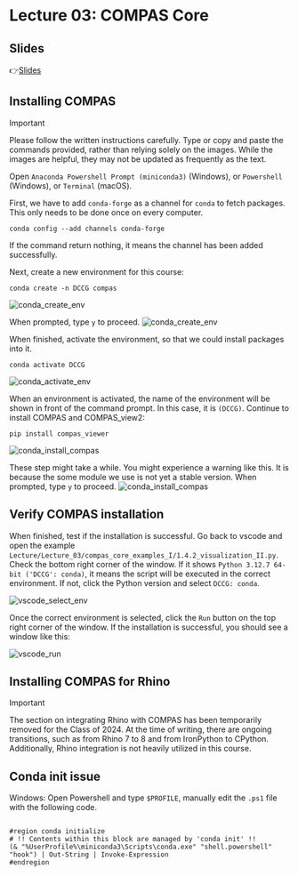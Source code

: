 # Lecture 03: COMPAS Core
## Slides
👉[Slides](https://app.rccn.dev/slidev/DCCG-03-1)

## Installing COMPAS

> [!IMPORTANT]
> Please follow the written instructions carefully. Type or copy and paste the commands provided, rather than relying solely on the images. While the images are helpful, they may not be updated as frequently as the text. 

Open `Anaconda Powershell Prompt (miniconda3)` (Windows), or `Powershell` (Windows),  or `Terminal` (macOS).

First, we have to add `conda-forge` as a channel for `conda` to fetch packages. This only needs to be done once on every computer.
```
conda config --add channels conda-forge
```
If the command return nothing, it means the channel has been added successfully.

Next, create a new environment for this course:
```
conda create -n DCCG compas
```
![conda_create_env](/Assets/imgs/conda_create.png)

When prompted, type `y` to proceed.
![conda_create_env](/Assets/imgs/conda_create_prompt.png)

When finished, activate the environment, so that we could install packages into it.
```
conda activate DCCG
```
![conda_activate_env](/Assets/imgs/conda_activate.png)

When an environment is activated, the name of the environment will be shown in front of the command prompt. In this case, it is `(DCCG)`. Continue to install COMPAS and COMPAS_view2:
```
pip install compas_viewer
```
![conda_install_compas](/Assets/imgs/conda_install_warning.png)

These step might take a while. You might experience a warning like this. It is because the some module we use is not yet a stable version. When prompted, type `y` to proceed.
![conda_install_compas](/Assets/imgs/conda_install_prompt.png)

## Verify COMPAS installation
When finished, test if the installation is successful. Go back to vscode and open the example `Lecture/Lecture_03/compas_core_examples_I/1.4.2_visualization_II.py`. Check the bottom right corner of the window. If it shows `Python 3.12.7 64-bit ('DCCG': conda)`, it means the script will be executed in the correct environment. If not, click the Python version and select `DCCG: conda`.

![vscode_select_env](/Assets/imgs/vscode_python_interpreter.png)

Once the correct environment is selected, click the `Run` button on the top right corner of the window. If the installation is successful, you should see a window like this:

![vscode_run](/Assets/imgs/compas_viewer.png)


## Installing COMPAS for Rhino

> [!IMPORTANT]
> The section on integrating Rhino with COMPAS has been temporarily removed for the Class of 2024. At the time of writing, there are ongoing transitions, such as from Rhino 7 to 8 and from IronPython to CPython. Additionally, Rhino integration is not heavily utilized in this course.

## Conda init issue

Windows:
Open Powershell and type `$PROFILE`, manually edit the `.ps1` file with the following code.

```

#region conda initialize
# !! Contents within this block are managed by 'conda init' !!
(& "%UserProfile%\miniconda3\Scripts\conda.exe" "shell.powershell" "hook") | Out-String | Invoke-Expression
#endregion


```